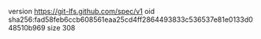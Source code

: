 version https://git-lfs.github.com/spec/v1
oid sha256:fad58feb6ccb608561eaa25cd4ff2864493833c536537e81e0133d048510b969
size 308

